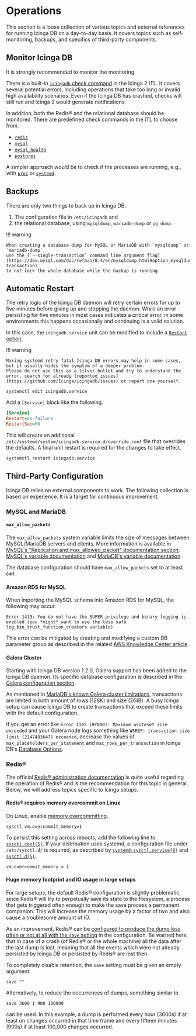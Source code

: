 # Operations

This section is a loose collection of various topics and external references for running Icinga DB on a day-to-day basis.
It covers topics such as self-monitoring, backups, and specifics of third-party components.

## Monitor Icinga DB

It is strongly recommended to monitor the monitoring.

There is a built-in [`icingadb` check command](https://icinga.com/docs/icinga-2/latest/doc/10-icinga-template-library/#icingadb) in the Icinga 2 ITL.
It covers several potential errors, including operations that take too long or invalid high availability scenarios.
Even if the Icinga DB has crashed, checks will still run and Icinga 2 would generate notifications.

In addition, both the Redis® and the relational database should be monitored.
There are predefined check commands in the ITL to choose from.

- [`redis`](https://icinga.com/docs/icinga-2/latest/doc/10-icinga-template-library/#redis)
- [`mysql`](https://icinga.com/docs/icinga-2/latest/doc/10-icinga-template-library/#mysql)
- [`mysql_health`](https://icinga.com/docs/icinga-2/latest/doc/10-icinga-template-library/#mysql_health)
- [`postgres`](https://icinga.com/docs/icinga-2/latest/doc/10-icinga-template-library/#postgres)

A simpler approach would be to check if the processes are running, e.g.,
with [`proc`](https://icinga.com/docs/icinga-2/latest/doc/10-icinga-template-library/#procs) or
[`systemd`](https://icinga.com/docs/icinga-2/latest/doc/10-icinga-template-library/#systemd).

## Backups

There are only two things to back up in Icinga DB.

1. The configuration file in `/etc/icingadb` and
2. the relational database, using `mysqldump`, `mariadb-dump` or `pg_dump`.

!!! warning

    When creating a database dump for MySQL or MariaDB with `mysqldump` or `mariadb-dump`,
    use the [`--single-transaction` command line argument flag](https://dev.mysql.com/doc/refman/8.4/en/mysqldump.html#option_mysqldump_single-transaction)
    to not lock the whole database while the backup is running.

## Automatic Restart

<!-- NOTE: Would be obsolete after https://git.icinga.com/packages/icingadb/-/merge_requests/10 -->

The retry logic of the Icinga DB daemon will retry certain errors for up to five minutes before giving up and stopping the daemon.
While an error persisting for five minutes in most cases indicates a critical error,
in some environments this happens occasionally and continuing is a valid solution.

In this case, the `icingadb.service` unit can be modified to include a [`Restart` option](https://www.freedesktop.org/software/systemd/man/latest/systemd.service.html#Restart=).

!!! warning

    Making systemd retry fatal Icinga DB errors may help in some cases, but it usually hides the symptom of a deeper problem.
    Please do not use this as a silver bullet and try to understand the error, search for already [reported issues](https://github.com/Icinga/icingadb/issues) or report one yourself.

```shell
systemctl edit icingadb.service
```

Add a `[Service]` block like the following.

```ini
[Service]
Restart=on-failure
RestartSec=60
```

This will create an additional `/etc/systemd/system/icingadb.service.d/override.conf` file that overrides the defaults.
A final unit restart is required for the changes to take effect.

```shell
systemctl restart icingadb.service
```

## Third-Party Configuration

Icinga DB relies on external components to work.
The following collection is based on experience.
It is a target for continuous improvement.

### MySQL and MariaDB

#### `max_allow_packets`

The `max_allow_packets` system variable limits the size of messages between MySQL/MariaDB servers and clients.
More information is available in
[MySQL's "Replication and max_allowed_packet" documentation section](https://dev.mysql.com/doc/refman/8.4/en/replication-features-max-allowed-packet.html),
[MySQL's variable documentation](https://dev.mysql.com/doc/refman/8.4/en/server-system-variables.html#sysvar_max_allowed_packet) and
[MariaDB's variable documentation](https://mariadb.com/kb/en/server-system-variables/#max_allowed_packet).

The database configuration should have `max_allow_packets` set to at least `64M`.

#### Amazon RDS for MySQL

When importing the MySQL schema into Amazon RDS for MySQL, the following may occur.

```
Error 1419: You do not have the SUPER privilege and binary logging is enabled (you *might* want to use the less safe log_bin_trust_function_creators variable)
```

This error can be mitigated by creating and modifying a custom DB parameter group as described in the related [AWS Knowledge Center article](https://repost.aws/knowledge-center/rds-mysql-functions).

#### Galera Cluster

Starting with Icinga DB version 1.2.0, Galera support has been added to the Icinga DB daemon.
Its specific database configuration is described in the [Galera configuration section](03-Configuration.md#galera-cluster).

As mentioned in [MariaDB's known Galera cluster limitations](https://mariadb.com/kb/en/mariadb-galera-cluster-known-limitations/),
transactions are limited in both amount of rows (128K) and size (2GiB).
A busy Icinga setup can cause Icinga DB to create transactions that exceed these limits with the default configuration.

If you get an error like `Error 1105 (HY000): Maximum writeset size exceeded`
and your Galera node logs something like `WSREP: transaction size limit (2147483647) exceeded`,
decrease the values of `max_placeholders_per_statement` and `max_rows_per_transaction` in Icinga DB's
[Database Options](https://icinga.com/docs/icinga-db/latest/doc/03-Configuration/#database-options).

### Redis®
The official [Redis® administration documentation](https://redis.io/docs/latest/operate/oss_and_stack/management/admin/) is quite useful
regarding the operation of Redis® and is the recommendation for this topic in general.
Below, we will address topics specific to Icinga setups.

#### Redis® requires memory overcommit on Linux

On Linux, enable [memory overcommitting](https://www.kernel.org/doc/Documentation/vm/overcommit-accounting).

```shell
sysctl vm.overcommit_memory=1
```

To persist this setting across reboots, add the following line to [`sysctl.conf(5)`](https://man7.org/linux/man-pages/man5/sysctl.conf.5.html).
If your distribution uses systemd, a configuration file under `/etc/sysctl.d/` is required, as described by
[`systemd-sysctl.service(8)`](https://www.freedesktop.org/software/systemd/man/latest/systemd-sysctl.service.html) and
[`sysctl.d(5)`](https://man7.org/linux/man-pages/man5/sysctl.d.5.html).

```
vm.overcommit_memory = 1
```

#### Huge memory footprint and IO usage in large setups

For large setups, the default Redis® configuration is slightly problematic, since Redis® will try to perpetually save its state
to the filesystem, a process that gets triggered often enough to make the save process a permanent companion.
This will increase the memory usage by a factor of two and also cause a troublesome amount of IO.

As an improvement, Redis® can be [configured to produce the dump less often or not at all with the `save` setting](https://redis.io/docs/latest/operate/oss_and_stack/management/persistence) in the
configuration. Be warned here, that in case of a crash (of Redis® or the whole machine) all the data after the last dump
is lost, meaning that all the events which were not already persisted by Icinga DB or persisted by Redis® are lost then.

To completely disable retention, the `save` setting must be given an empty argument:

```
save ""
```

Alternatively, to reduce the occurrences of dumps, something similar to

```
save 3600 1 900 100000
```

can be used.
In this example, a dump is performed every hour (3600s) if at least on changes occurred in that time frame
and every fifteen minutes (900s) if at least 100,000 changes occurred.
